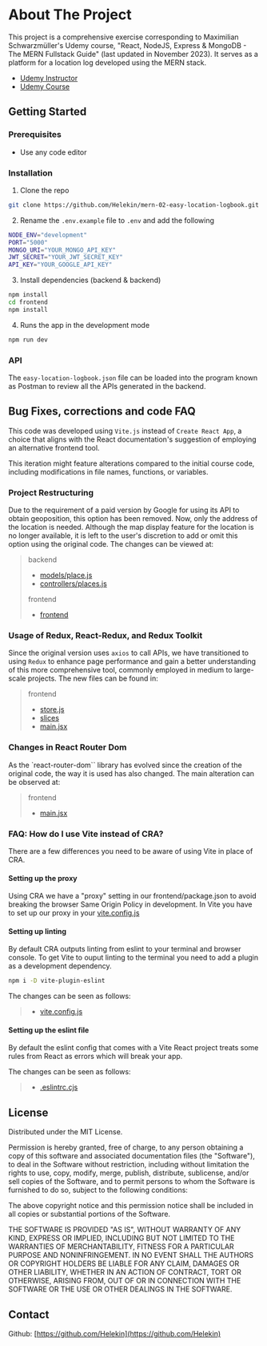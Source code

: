 # About The Project

This project is a comprehensive exercise corresponding to Maximilian Schwarzmüller's Udemy course, "React, NodeJS, Express & MongoDB - The MERN Fullstack Guide" (last updated in November 2023). It serves as a platform for a location log developed using the MERN stack.

- [Udemy Instructor](https://www.udemy.com/user/maximilian-schwarzmuller/)
- [Udemy Course](https://www.udemy.com/course/react-nodejs-express-mongodb-the-mern-fullstack-guide/)

## Getting Started

### Prerequisites

- Use any code editor

### Installation

1. Clone the repo

```sh
git clone https://github.com/Helekin/mern-02-easy-location-logbook.git
```

2. Rename the `.env.example` file to `.env` and add the following

```sh
NODE_ENV="development"
PORT="5000"
MONGO_URI="YOUR_MONGO_API_KEY"
JWT_SECRET="YOUR_JWT_SECRET_KEY"
API_KEY="YOUR_GOOGLE_API_KEY"
```

3. Install dependencies (backend & backend)

```sh
npm install
cd frontend
npm install
```

4. Runs the app in the development mode

```sh
npm run dev
```

### API

The `easy-location-logbook.json` file can be loaded into the program known as Postman to review all the APIs generated in the backend.

## Bug Fixes, corrections and code FAQ

This code was developed using `Vite.js` instead of `Create React App`, a choice that aligns with the React documentation's suggestion of employing an alternative frontend tool.

This iteration might feature alterations compared to the initial course code, including modifications in file names, functions, or variables.

### Project Restructuring

Due to the requirement of a paid version by Google for using its API to obtain geoposition, this option has been removed. Now, only the address of the location is needed. Although the map display feature for the location is no longer available, it is left to the user's discretion to add or omit this option using the original code.
The changes can be viewed at:

> backend
> - [models/place.js](https://github.com/Helekin/mern-02-easy-location-logbook/blob/main/backend/models/place.js)
> - [controllers/places.js](https://github.com/Helekin/mern-02-easy-location-logbook/blob/main/backend/controllers/place.js)
>
> frontend
> - [frontend](https://github.com/Helekin/mern-02-easy-location-logbook/tree/main/frontend)

### Usage of Redux, React-Redux, and Redux Toolkit

Since the original version uses `axios` to call APIs, we have transitioned to using `Redux` to enhance page performance and gain a better understanding of this more comprehensive tool, commonly employed in medium to large-scale projects.
The new files can be found in:

> frontend
> - [store.js](https://github.com/Helekin/mern-02-easy-location-logbook/blob/main/frontend/src/store/store.js)
> - [slices](https://github.com/Helekin/mern-02-easy-location-logbook/tree/main/frontend/src/slices)
> - [main.jsx](https://github.com/Helekin/mern-02-easy-location-logbook/blob/main/frontend/src/main.jsx)

### Changes in React Router Dom

As the `react-router-dom`` library has evolved since the creation of the original code, the way it is used has also changed.
The main alteration can be observed at:

> frontend
> - [main.jsx](https://github.com/Helekin/mern-02-easy-location-logbook/blob/main/frontend/src/main.jsx)

### FAQ: How do I use Vite instead of CRA?

There are a few differences you need to be aware of using Vite in place of CRA.

#### Setting up the proxy

Using CRA we have a "proxy" setting in our frontend/package.json to avoid breaking the browser Same Origin Policy in development. In Vite you have to set up our proxy in your [vite.config.js](https://github.com/Helekin/mern-02-easy-location-logbook/blob/main/frontend/vite.config.js)

#### Setting up linting

By default CRA outputs linting from eslint to your terminal and browser console. To get Vite to ouput linting to the terminal you need to add a plugin as a development dependency.

```sh
npm i -D vite-plugin-eslint
```

The changes can be seen as follows:

> - [vite.config.js](https://github.com/Helekin/mern-02-easy-location-logbook/blob/main/frontend/vite.config.js) 

#### Setting up the eslint file

By default the eslint config that comes with a Vite React project treats some rules from React as errors which will break your app.

The changes can be seen as follows:

> - [.eslintrc.cjs](https://github.com/Helekin/mern-02-easy-location-logbook/blob/main/frontend/.eslintrc.cjs)

## License

Distributed under the MIT License.

Permission is hereby granted, free of charge, to any person obtaining a copy of this software and associated documentation files (the "Software"), to deal in the Software without restriction, including without limitation the rights to use, copy, modify, merge, publish, distribute, sublicense, and/or sell copies of the Software, and to permit persons to whom the Software is furnished to do so, subject to the following conditions:

The above copyright notice and this permission notice shall be included in all copies or substantial portions of the Software.

THE SOFTWARE IS PROVIDED "AS IS", WITHOUT WARRANTY OF ANY KIND, EXPRESS OR IMPLIED, INCLUDING BUT NOT LIMITED TO THE WARRANTIES OF MERCHANTABILITY, FITNESS FOR A PARTICULAR PURPOSE AND NONINFRINGEMENT. IN NO EVENT SHALL THE AUTHORS OR COPYRIGHT HOLDERS BE LIABLE FOR ANY CLAIM, DAMAGES OR OTHER LIABILITY, WHETHER IN AN ACTION OF CONTRACT, TORT OR OTHERWISE, ARISING FROM, OUT OF OR IN CONNECTION WITH THE SOFTWARE OR THE USE OR OTHER DEALINGS IN THE SOFTWARE.

## Contact

Github: [https://github.com/Helekin](https://github.com/Helekin)
